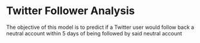 # <h1> Twitter Follower Analysis </h1>
The objective of this model is to predict if a Twitter user would follow back a neutral account within 5 days of being followed by said neutral account
